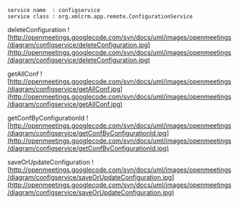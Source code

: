 
```
service name  : configservice
service class : org.xmlcrm.app.remote.ConfigurationService
```

deleteConfiguration
![http://openmeetings.googlecode.com/svn/docs/uml/images/openmeetings/diagram/configservice/deleteConfiguration.jpg](http://openmeetings.googlecode.com/svn/docs/uml/images/openmeetings/diagram/configservice/deleteConfiguration.jpg)

getAllConf
![http://openmeetings.googlecode.com/svn/docs/uml/images/openmeetings/diagram/configservice/getAllConf.jpg](http://openmeetings.googlecode.com/svn/docs/uml/images/openmeetings/diagram/configservice/getAllConf.jpg)

getConfByConfigurationId
![http://openmeetings.googlecode.com/svn/docs/uml/images/openmeetings/diagram/configservice/getConfByConfigurationId.jpg](http://openmeetings.googlecode.com/svn/docs/uml/images/openmeetings/diagram/configservice/getConfByConfigurationId.jpg)

saveOrUpdateConfiguration
![http://openmeetings.googlecode.com/svn/docs/uml/images/openmeetings/diagram/configservice/saveOrUpdateConfiguration.jpg](http://openmeetings.googlecode.com/svn/docs/uml/images/openmeetings/diagram/configservice/saveOrUpdateConfiguration.jpg)